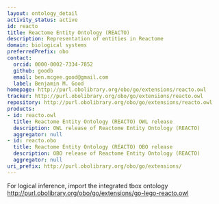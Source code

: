```yaml
---
layout: ontology_detail
activity_status: active
id: reacto
title: Reactome Entity Ontology (REACTO)
description: Representation of entities in Reactome
domain: biological systems
preferredPrefix: obo
contact:
  orcid: 0000-0002-7334-7852
  github: goodb
  email: ben.mcgee.good@gmail.com
  label: Benjamin M. Good
homepage: http://purl.obolibrary.org/obo/go/extensions/reacto.owl
tracker: http://purl.obolibrary.org/obo/go/extensions/reacto.owl
repository: http://purl.obolibrary.org/obo/go/extensions/reacto.owl
products:
- id: reacto.owl
  title: Reactome Entity Ontology (REACTO) OWL release
  description: OWL release of Reactome Entity Ontology (REACTO)
  aggregator: null
- id: reacto.obo
  title: Reactome Entity Ontology (REACTO) OBO release
  description: OBO release of Reactome Entity Ontology (REACTO)
  aggregator: null
uri_prefix: http://purl.obolibrary.org/obo/go/extensions/
---
```


For logical inference, import the integrated tbox ontology http://purl.obolibrary.org/obo/go/extensions/go-lego-reacto.owl
